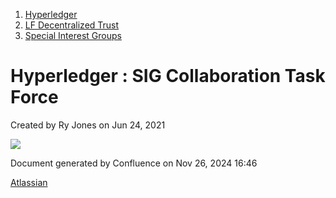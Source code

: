 1. [Hyperledger](index.html)
2. [LF Decentralized Trust](LF-Decentralized-Trust_19595266.html)
3. [Special Interest Groups](Special-Interest-Groups_19595400.html)

# Hyperledger : SIG Collaboration Task Force

Created by Ry Jones on Jun 24, 2021

![](plugins/servlet/confluence/placeholder/unknown-macro)

Document generated by Confluence on Nov 26, 2024 16:46

[Atlassian](http://www.atlassian.com/)
